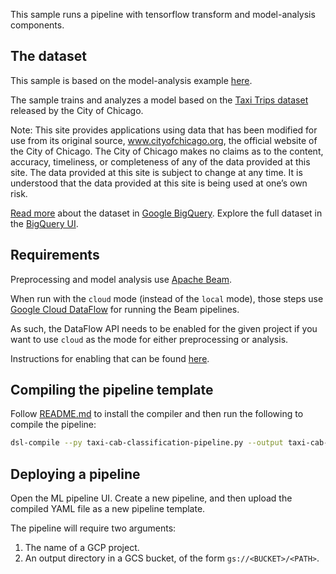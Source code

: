 This sample runs a pipeline with tensorflow transform and model-analysis components.

## The dataset

This sample is based on the model-analysis example [here](https://github.com/tensorflow/model-analysis/tree/master/examples/chicago_taxi).

The sample trains and analyzes a model based on the [Taxi Trips dataset](https://data.cityofchicago.org/Transportation/Taxi-Trips/wrvz-psew)
released by the City of Chicago.

Note: This site provides applications using data that has been modified
for use from its original source, www.cityofchicago.org, the official website of
the City of Chicago. The City of Chicago makes no claims as to the content,
accuracy, timeliness, or completeness of any of the data provided at this site.
The data provided at this site is subject to change at any time. It is understood
that the data provided at this site is being used at one’s own risk.

[Read more](https://cloud.google.com/bigquery/public-data/chicago-taxi) about the
dataset in [Google BigQuery](https://cloud.google.com/bigquery/). Explore the
full dataset in the
[BigQuery UI](https://bigquery.cloud.google.com/dataset/bigquery-public-data:chicago_taxi_trips).

## Requirements

Preprocessing and model analysis use [Apache Beam](https://beam.apache.org/).

When run with the `cloud` mode (instead of the `local` mode), those steps use [Google Cloud DataFlow](https://beam.apache.org/) for running the Beam pipelines.

As such, the DataFlow API needs to be enabled for the given project if you want to use `cloud` as the mode for either preprocessing or analysis.

Instructions for enabling that can be found [here](https://cloud.google.com/endpoints/docs/openapi/enable-api).

## Compiling the pipeline template

Follow [README.md](https://github.com/googleprivate/ml/blob/master/samples/README.md) to install the compiler and then run the following to compile the pipeline:

```bash
dsl-compile --py taxi-cab-classification-pipeline.py --output taxi-cab-classification-pipeline.yaml
```

## Deploying a pipeline

Open the ML pipeline UI. Create a new pipeline, and then upload the compiled YAML file as a new pipeline template.

The pipeline will require two arguments:

1. The name of a GCP project.
1. An output directory in a GCS bucket, of the form `gs://<BUCKET>/<PATH>`.
